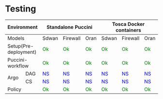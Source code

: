# Testing

<table>
  <thead>
    <tr>
      <th colspan="2">Environment</th>
      <th colspan="3">Standalone Puccini</th>
      <th colspan="3">Tosca Docker containers</th>
	    <th colspan="3">Honolulu</th>
    </tr>
  </thead>
  <tbody>
    <tr>
      <td colspan="2">Models</td>
      <td>Sdwan</td>
      <td>Firewall</td>
      <td>Oran</td>
      <td>Sdwan</td>
      <td>Firewall</td>
      <td>Oran</td>
      <td>Sdwan</td>
      <td>Firewall</td>
      <td>Oran</td>
    </tr>
    <tr>
      <td colspan="2">Setup(Pre-deployment)</td>
      <td><font color="green">Ok</font></td>
      <td style="color:green";>Ok</td>
      <td style="color:green";>Ok</td>
      <td style="color:green";>Ok</td>
      <td style="color:green";>Ok</td>
      <td style="color:green";>Ok</td>
      <td style="color:green";>Ok</td>
      <td style="color:green";>Ok</td>
      <td style="color:green";>Ok</td>
    </tr>
    <tr>
      <td colspan="2">Puccini-workflow</td>
      <td style="color:green";>Ok</td>
      <td style="color:green";>Ok</td>
      <td style="color:green";>Ok</td>
      <td style="color:green";>Ok</td>
      <td style="color:green";>Ok</td>
      <td style="color:green";>Ok</td>
      <td style="color:green";>Ok</td>
      <td style="color:green";>Ok</td>
      <td style="color:green";>Ok</td>
    </tr>
	  <tr>
      <td rowspan="2">Argo</td>
	    <td>DAG</td>
	    <td style="color:blue";>NS</td>
	    <td style="color:blue";>NS</td>
      <td style="color:blue";>NS</td>
	    <td style="color:blue";>NS</td>
      <td style="color:blue";>NS</td>
	    <td style="color:blue";>NS</td>
	    <td style="color:green";>Ok</td>
	    <td style="color:green";>Ok</td>
      <td>Pending</td>
    </tr>
	  <tr>
	    <td>CS</td>
	    <td style="color:blue";>NS</td>
	    <td style="color:blue";>NS</td>
      <td style="color:blue";>NS</td>
	    <td style="color:blue";>NS</td>
      <td style="color:blue";>NS</td>
	    <td style="color:blue";>NS</td>
	    <td style="color:green";>Ok</td>
	    <td style="color:green";>Ok</td>
      <td style="color:green";>Ok</td>
    </tr>
    <tr>
      <td colspan="2">Policy</td>
	    <td style="color:green";>Ok</td>
	    <td style="color:green";>Ok</td>
      <td style="color:green";>Ok</td>
	    <td style="color:green";>Ok</td>
      <td style="color:green";>Ok</td>
	    <td style="color:green";>Ok</td>
	    <td>Pending</td>
      <td>Pending</td>
      <td>Pending</td>
    </tr>
  </tbody>
</table>

